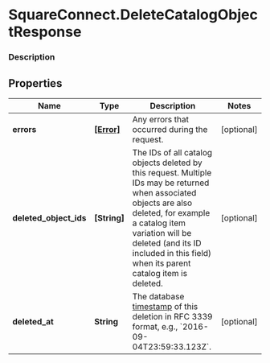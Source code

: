 # SquareConnect.DeleteCatalogObjectResponse

### Description



## Properties
Name | Type | Description | Notes
------------ | ------------- | ------------- | -------------
**errors** | [**[Error]**](Error.md) | Any errors that occurred during the request. | [optional] 
**deleted_object_ids** | **[String]** | The IDs of all catalog objects deleted by this request. Multiple IDs may be returned when associated objects are also deleted, for example a catalog item variation will be deleted (and its ID included in this field) when its parent catalog item is deleted. | [optional] 
**deleted_at** | **String** | The database [timestamp](https://developer.squareup.com/docs/build-basics/working-with-dates) of this deletion in RFC 3339 format, e.g., &#x60;2016-09-04T23:59:33.123Z&#x60;. | [optional] 


